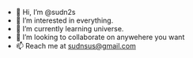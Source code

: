 - 👋 Hi, I’m @sudn2s
- 👀 I’m interested in everything.
- 🌱 I’m currently learning universe.
- 💞️ I’m looking to collaborate on anywehere you want
- 📫 Reach me at sudnsus@gmail.com

<!---
sudn2s/sudn2s is a ✨ special ✨ repository because its `README.md` (this file) appears on your GitHub profile.
You can click the Preview link to take a look at your changes.
--->
